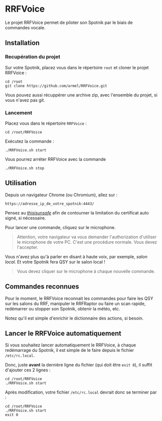 # RRFVoice

Le projet RRFVoice permet de piloter son Spotnik par le biais de commandes vocale.

## Installation

### Recupération du projet

Sur votre Spotnik, placez vous dans le répertoire `root` et cloner le projet RRFVoice :

```
cd /root
git clone https://github.com/armel/RRFVoice.git
```

Vous pouvez aussi récuppérer une archive zip, avec l'ensemble du projet, si vous n'avez pas git.

### Lancement

Placez vous dans le répertoire `RRFVoice` :

```
cd /root/RRFVoice
```

Exécutez la commande : 

```
./RRFVoice.sh start
```

Vous pourrez arréter RRFVoice avec la commande


```
./RRFVoice.sh stop
```

## Utilisation

Depuis un navigateur Chrome (ou Chromium), allez sur :

`https://adresse_ip_de_votre_spotnik:4443/`

Pensez au [_thisisunsafe_](https://dblazeski.medium.com/chrome-bypass-net-err-cert-invalid-for-development-daefae43eb12) afin de contourner la limitation du certificat auto signé, si nécessaire.

Pour lancer une commande, cliquez sur le microphone. 

> Attention, votre navigateur va vous demander l'authorization d'utiliser le microphone de votre PC. C'est une procédure normale. Vous devez l'accepter.

Vous n'avez plus qu'à parler en disant à haute voix, par exemple, _salon local_. Et votre Spotnik fera QSY sur le salon local !

> Vous devez cliquer sur le microphone à chaque nouvelle commande.

## Commandes reconnues

Pour le moment, le RRFVoice reconnait les commandes pour faire les QSY sur les salons du RRF, manipuler le RRFRaptor ou faire un scan rapide, redémarrer ou stopper son Spotnik, obtenir la météo, etc. 

Notez qu'il est simple d'enrichir le dictionnaire des actions, si besoin.

## Lancer le RRFVoice automatiquement

Si vous souhaitez lancer automatiquement le RRFVoice, à chaque redémarrage du Spotnik, il est simple de le faire depuis le fichier `/etc/rc.local`.

Donc, juste __avant__ la dernière ligne du fichier (qui doit être `exit 0`), il suffit d'ajouter ces 2 lignes :

```
cd /root/RRFVoice
./RRFVoice.sh start
```

Après modification, votre fichier `/etc/rc.local` devrait donc se terminer par :

```
cd /root/RRFVoice
./RRFVoice.sh start
exit 0
```